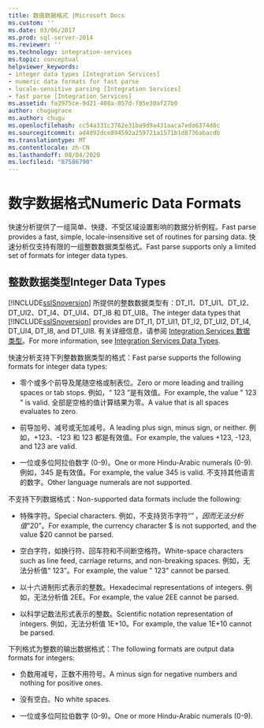 ```yaml
---
title: 数值数据格式 |Microsoft Docs
ms.custom: ''
ms.date: 03/06/2017
ms.prod: sql-server-2014
ms.reviewer: ''
ms.technology: integration-services
ms.topic: conceptual
helpviewer_keywords:
- integer data types [Integration Services]
- numeric data formats for fast parse
- locale-sensitive parsing [Integration Services]
- fast parse [Integration Services]
ms.assetid: fa3975ce-9d21-408a-857d-f85e30af27b0
author: chugugrace
ms.author: chugu
ms.openlocfilehash: cc54a331c3762e31ba9d9a431aaca7eda6374d8c
ms.sourcegitcommit: ad4d92dce894592a259721a1571b1d8736abacdb
ms.translationtype: MT
ms.contentlocale: zh-CN
ms.lasthandoff: 08/04/2020
ms.locfileid: "87586790"
---
```

# <a name="numeric-data-formats"></a><span data-ttu-id="553cd-102">数字数据格式</span><span class="sxs-lookup"><span data-stu-id="553cd-102">Numeric Data Formats</span></span>
  <span data-ttu-id="553cd-103">快速分析提供了一组简单、快捷、不受区域设置影响的数据分析例程。</span><span class="sxs-lookup"><span data-stu-id="553cd-103">Fast parse provides a fast, simple, locale-insensitive set of routines for parsing data.</span></span> <span data-ttu-id="553cd-104">快速分析仅支持有限的一组整数数据类型格式。</span><span class="sxs-lookup"><span data-stu-id="553cd-104">Fast parse supports only a limited set of formats for integer data types.</span></span>  
  
## <a name="integer-data-types"></a><span data-ttu-id="553cd-105">整数数据类型</span><span class="sxs-lookup"><span data-stu-id="553cd-105">Integer Data Types</span></span>  
 <span data-ttu-id="553cd-106">[!INCLUDE[ssISnoversion](../includes/ssisnoversion-md.md)] 所提供的整数数据类型有：DT_I1、DT_UI1、DT_I2、DT_UI2、DT_I4、DT_UI4、DT_I8 和 DT_UI8。</span><span class="sxs-lookup"><span data-stu-id="553cd-106">The integer data types that [!INCLUDE[ssISnoversion](../includes/ssisnoversion-md.md)] provides are DT_I1, DT_UI1, DT_I2, DT_UI2, DT_I4, DT_UI4, DT_I8, and DT_UI8.</span></span> <span data-ttu-id="553cd-107">有关详细信息，请参阅 [Integration Services 数据类型](data-flow/integration-services-data-types.md)。</span><span class="sxs-lookup"><span data-stu-id="553cd-107">For more information, see [Integration Services Data Types](data-flow/integration-services-data-types.md).</span></span>  
  
 <span data-ttu-id="553cd-108">快速分析支持下列整数数据类型的格式：</span><span class="sxs-lookup"><span data-stu-id="553cd-108">Fast parse supports the following formats for integer data types:</span></span>  
  
-   <span data-ttu-id="553cd-109">零个或多个前导及尾随空格或制表位。</span><span class="sxs-lookup"><span data-stu-id="553cd-109">Zero or more leading and trailing spaces or tab stops.</span></span> <span data-ttu-id="553cd-110">例如，“  123  ”是有效值。</span><span class="sxs-lookup"><span data-stu-id="553cd-110">For example, the value "  123  " is valid.</span></span> <span data-ttu-id="553cd-111">全部是空格的值计算结果为零。</span><span class="sxs-lookup"><span data-stu-id="553cd-111">A value that is all spaces evaluates to zero.</span></span>  
  
-   <span data-ttu-id="553cd-112">前导加号、减号或无加减号。</span><span class="sxs-lookup"><span data-stu-id="553cd-112">A leading plus sign, minus sign, or neither.</span></span> <span data-ttu-id="553cd-113">例如，+123、-123 和 123 都是有效值。</span><span class="sxs-lookup"><span data-stu-id="553cd-113">For example, the values +123, -123, and 123 are valid.</span></span>  
  
-   <span data-ttu-id="553cd-114">一位或多位阿拉伯数字 (0-9)。</span><span class="sxs-lookup"><span data-stu-id="553cd-114">One or more Hindu-Arabic numerals (0-9).</span></span> <span data-ttu-id="553cd-115">例如，345 是有效值。</span><span class="sxs-lookup"><span data-stu-id="553cd-115">For example, the value 345 is valid.</span></span> <span data-ttu-id="553cd-116">不支持其他语言的数字。</span><span class="sxs-lookup"><span data-stu-id="553cd-116">Other language numerals are not supported.</span></span>  
  
 <span data-ttu-id="553cd-117">不支持下列数据格式：</span><span class="sxs-lookup"><span data-stu-id="553cd-117">Non-supported data formats include the following:</span></span>  
  
-   <span data-ttu-id="553cd-118">特殊字符。</span><span class="sxs-lookup"><span data-stu-id="553cd-118">Special characters.</span></span> <span data-ttu-id="553cd-119">例如，不支持货币字符“$”，因而无法分析值“$20”。</span><span class="sxs-lookup"><span data-stu-id="553cd-119">For example, the currency character $ is not supported, and the value $20 cannot be parsed.</span></span>  
  
-   <span data-ttu-id="553cd-120">空白字符，如换行符、回车符和不间断空格符。</span><span class="sxs-lookup"><span data-stu-id="553cd-120">White-space characters such as line feed, carriage returns, and non-breaking spaces.</span></span> <span data-ttu-id="553cd-121">例如，无法分析值“ 123”。</span><span class="sxs-lookup"><span data-stu-id="553cd-121">For example, the value " 123" cannot be parsed.</span></span>  
  
-   <span data-ttu-id="553cd-122">以十六进制形式表示的整数。</span><span class="sxs-lookup"><span data-stu-id="553cd-122">Hexadecimal representations of integers.</span></span> <span data-ttu-id="553cd-123">例如，无法分析值 2EE。</span><span class="sxs-lookup"><span data-stu-id="553cd-123">For example, the value 2EE cannot be parsed.</span></span>  
  
-   <span data-ttu-id="553cd-124">以科学记数法形式表示的整数。</span><span class="sxs-lookup"><span data-stu-id="553cd-124">Scientific notation representation of integers.</span></span> <span data-ttu-id="553cd-125">例如，无法分析值 1E+10。</span><span class="sxs-lookup"><span data-stu-id="553cd-125">For example, the value 1E+10 cannot be parsed.</span></span>  
  
 <span data-ttu-id="553cd-126">下列格式为整数的输出数据格式：</span><span class="sxs-lookup"><span data-stu-id="553cd-126">The following formats are output data formats for integers:</span></span>  
  
-   <span data-ttu-id="553cd-127">负数用减号，正数不用符号。</span><span class="sxs-lookup"><span data-stu-id="553cd-127">A minus sign for negative numbers and nothing for positive ones.</span></span>  
  
-   <span data-ttu-id="553cd-128">没有空白。</span><span class="sxs-lookup"><span data-stu-id="553cd-128">No white spaces.</span></span>  
  
-   <span data-ttu-id="553cd-129">一位或多位阿拉伯数字 (0-9)。</span><span class="sxs-lookup"><span data-stu-id="553cd-129">One or more Hindu-Arabic numerals (0-9).</span></span>  
  
  
